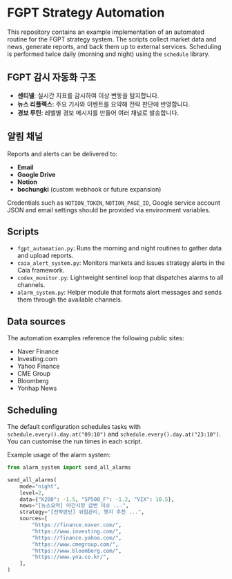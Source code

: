 # FGPT Strategy Automation

This repository contains an example implementation of an automated routine for the FGPT strategy system. The scripts collect market data and news, generate reports, and back them up to external services. Scheduling is performed twice daily (morning and night) using the `schedule` library.

## FGPT 감시 자동화 구조
- **센티넬**: 실시간 지표를 감시하여 이상 변동을 탐지합니다.
- **뉴스 리플렉스**: 주요 기사와 이벤트를 요약해 전략 판단에 반영합니다.
- **경보 루틴**: 레벨별 경보 메시지를 만들어 여러 채널로 발송합니다.

## 알림 채널
Reports and alerts can be delivered to:
- **Email**
- **Google Drive**
- **Notion**
- **bochungki** (custom webhook or future expansion)

Credentials such as `NOTION_TOKEN`, `NOTION_PAGE_ID`, Google service account JSON and email settings should be provided via environment variables.

## Scripts
- `fgpt_automation.py`: Runs the morning and night routines to gather data and upload reports.
- `caia_alert_system.py`: Monitors markets and issues strategy alerts in the Caia framework.
- `codex_monitor.py`: Lightweight sentinel loop that dispatches alarms to all channels.
- `alarm_system.py`: Helper module that formats alert messages and sends them through the available channels.

## Data sources
The automation examples reference the following public sites:
- Naver Finance
- Investing.com
- Yahoo Finance
- CME Group
- Bloomberg
- Yonhap News

## Scheduling
The default configuration schedules tasks with `schedule.every().day.at("09:10")` and `schedule.every().day.at("23:10")`. You can customise the run times in each script.

Example usage of the alarm system:
```python
from alarm_system import send_all_alarms

send_all_alarms(
    mode="night",
    level=2,
    data={"K200": -1.5, "SP500_F": -1.2, "VIX": 10.5},
    news="[뉴스요약] 야간시장 급변 이슈 ...",
    strategy="[전략판단] 위험관리, 헷지 추천 ...",
    sources=[
        "https://finance.naver.com/",
        "https://www.investing.com/",
        "https://finance.yahoo.com/",
        "https://www.cmegroup.com/",
        "https://www.bloomberg.com/",
        "https://www.yna.co.kr/",
    ],
)
```

